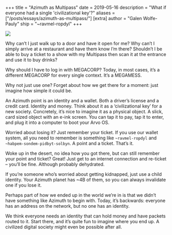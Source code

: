 +++
title = "Azimuth as Multipass"
date = 2019-05-16
description = "What if everyone had a single 'civilizational key'?"
aliases = ["/posts/essays/azimuth-as-multipass/"]
[extra]
author = "Galen Wolfe-Pauly"
ship = "~ravmel-ropdyl"
+++

![](https://media.urbit.org/site/posts/essays/azimuth-as-multipass-1.png)

Why can’t I just walk up to a door and have it open for me? Why can’t I simply arrive at a restaurant and have them know I’m there? Shouldn’t I be able to buy a ticket to a show with my Multipass then scan it at the entrance and use it to buy drinks?

Why should I have to log in with MEGACORP? Today, in most cases, it’s a different MEGACORP for every single context. It’s a MEGAMESS.

Why not just use one? Forget about how we get there for a moment: just imagine how simple it could be.

An Azimuth point is an identity and a wallet. Both a driver’s license and a credit card. Identity and money. Think about it as a ‘civilizational key’ for a new society. Concretely, it’s nice to imagine it as a physical object. A slick, card sized object with an e-ink screen. You can tap it to pay, tap it to enter, and plug it into a computer to boot your Arvo OS.

Worried about losing it? Just remember your ticket. If you use our wallet system, all you need to remember is something like `~ravmel-ropdyl` and `~habpem-sondem-pidbyt-solbyn`. A point and a ticket. That’s it.

Woke up in the desert, no idea how you got there, but can still remember your point and ticket? Great! Just get to an internet connection and re-ticket – you’ll be fine. Although probably dehydrated.

If you’re someone who’s worried about getting kidnapped, just use a child identity. Your Azimuth planet has ~4B of them, so you can always invalidate one if you lose it.

Perhaps part of how we ended up in the world we’re in is that we didn’t have something like Azimuth to begin with. Today, it’s backwards: everyone has an address on the network, but no one has an identity.

We think everyone needs an identity that can hold money and have packets routed to it. Start there, and it’s quite fun to imagine where you end up. A civilized digital society might even be possible after all.

